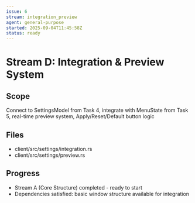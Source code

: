 ```yaml
---
issue: 6
stream: integration_preview
agent: general-purpose
started: 2025-09-04T11:45:58Z
status: ready
---
```


# Stream D: Integration & Preview System

## Scope
Connect to SettingsModel from Task 4, integrate with MenuState from Task 5, real-time preview system, Apply/Reset/Default button logic

## Files
- client/src/settings/integration.rs
- client/src/settings/preview.rs

## Progress
- Stream A (Core Structure) completed - ready to start
- Dependencies satisfied: basic window structure available for integration